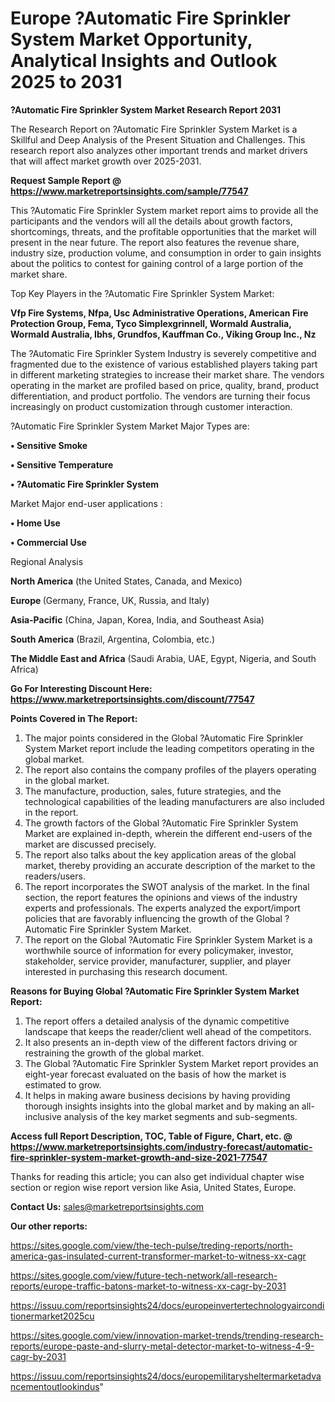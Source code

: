   # Europe ?Automatic Fire Sprinkler System Market Opportunity, Analytical Insights and Outlook 2025 to 2031

<strong>?Automatic Fire Sprinkler System Market Research Report 2031</strong>

The Research Report on ?Automatic Fire Sprinkler System Market is a Skillful and Deep Analysis of the Present Situation and Challenges. This research report also analyzes other important trends and market drivers that will affect market growth over 2025-2031.

<strong>Request Sample Report @ <a href=https://www.marketreportsinsights.com/sample/77547>https://www.marketreportsinsights.com/sample/77547</a></strong>

This ?Automatic Fire Sprinkler System market report aims to provide all the participants and the vendors will all the details about growth factors, shortcomings, threats, and the profitable opportunities that the market will present in the near future. The report also features the revenue share, industry size, production volume, and consumption in order to gain insights about the politics to contest for gaining control of a large portion of the market share.

Top Key Players in the ?Automatic Fire Sprinkler System Market:

<strong>Vfp Fire Systems, Nfpa, Usc Administrative Operations, American Fire Protection Group, Fema, Tyco Simplexgrinnell, Wormald Australia, Wormald Australia, Ibhs, Grundfos, Kauffman Co., Viking Group Inc., Nz</strong>

The ?Automatic Fire Sprinkler System Industry is severely competitive and fragmented due to the existence of various established players taking part in different marketing strategies to increase their market share. The vendors operating in the market are profiled based on price, quality, brand, product differentiation, and product portfolio. The vendors are turning their focus increasingly on product customization through customer interaction.

?Automatic Fire Sprinkler System Market Major Types are:

<strong>• Sensitive Smoke

• Sensitive Temperature

• ?Automatic Fire Sprinkler System</strong>

Market Major end-user applications :

<strong>• Home Use

• Commercial Use</strong>

Regional Analysis

</u><strong><b>North America</b></strong> (the United States, Canada, and Mexico)

<strong><b>Europe </b></strong>(Germany, France, UK, Russia, and Italy)

<strong><b>Asia-Pacific</b></strong> (China, Japan, Korea, India, and Southeast Asia)

<strong><b>South America</b></strong> (Brazil, Argentina, Colombia, etc.)

<strong><b>The Middle East and Africa</b></strong> (Saudi Arabia, UAE, Egypt, Nigeria, and South Africa)

<strong>Go For Interesting Discount Here: <a href=https://www.marketreportsinsights.com/discount/77547>https://www.marketreportsinsights.com/discount/77547</a></strong>

<strong>Points Covered in The Report:</strong>
<ol>
  <li>The major points considered in the Global ?Automatic Fire Sprinkler System Market report include the leading competitors operating in the global market.</li>
  <li>The report also contains the company profiles of the players operating in the global market.</li>
  <li>The manufacture, production, sales, future strategies, and the technological capabilities of the leading manufacturers are also included in the report.</li>
  <li>The growth factors of the Global ?Automatic Fire Sprinkler System Market are explained in-depth, wherein the different end-users of the market are discussed precisely.</li>
  <li>The report also talks about the key application areas of the global market, thereby providing an accurate description of the market to the readers/users.</li>
  <li>The report incorporates the SWOT analysis of the market. In the final section, the report features the opinions and views of the industry experts and professionals. The experts analyzed the export/import policies that are favorably influencing the growth of the Global ?Automatic Fire Sprinkler System Market.</li>
  <li>The report on the Global ?Automatic Fire Sprinkler System Market is a worthwhile source of information for every policymaker, investor, stakeholder, service provider, manufacturer, supplier, and player interested in purchasing this research document.</li>
</ol>
<strong>Reasons for Buying Global ?Automatic Fire Sprinkler System Market Report:</strong>

<ol>
  <li>The report offers a detailed analysis of the dynamic competitive landscape that keeps the reader/client well ahead of the competitors.</li>
  <li>It also presents an in-depth view of the different factors driving or restraining the growth of the global market.</li>
  <li>The Global ?Automatic Fire Sprinkler System Market report provides an eight-year forecast evaluated on the basis of how the market is estimated to grow.</li>
  <li>It helps in making aware business decisions by having providing thorough insights insights into the global market and by making an all-inclusive analysis of the key market segments and sub-segments.</li>
</ol>
<strong>Access full Report Description, TOC, Table of Figure, Chart, etc. @ <a href=https://www.marketreportsinsights.com/industry-forecast/automatic-fire-sprinkler-system-market-growth-and-size-2021-77547>https://www.marketreportsinsights.com/industry-forecast/automatic-fire-sprinkler-system-market-growth-and-size-2021-77547</a></strong>


Thanks for reading this article; you can also get individual chapter wise section or region wise report version like Asia, United States, Europe.

<strong>Contact Us:</strong>
sales@marketreportsinsights.com

<strong>Our other reports:</strong>

<a href=https://sites.google.com/view/the-tech-pulse/treding-reports/north-america-gas-insulated-current-transformer-market-to-witness-xx-cagr>https://sites.google.com/view/the-tech-pulse/treding-reports/north-america-gas-insulated-current-transformer-market-to-witness-xx-cagr</a>

<a href=https://sites.google.com/view/future-tech-network/all-research-reports/europe-traffic-batons-market-to-witness-xx-cagr-by-2031>https://sites.google.com/view/future-tech-network/all-research-reports/europe-traffic-batons-market-to-witness-xx-cagr-by-2031</a>

<a href=https://issuu.com/reportsinsights24/docs/europeinvertertechnologyairconditionermarket2025cu>https://issuu.com/reportsinsights24/docs/europeinvertertechnologyairconditionermarket2025cu</a>

<a href=https://sites.google.com/view/innovation-market-trends/trending-research-reports/europe-paste-and-slurry-metal-detector-market-to-witness-4-9-cagr-by-2031>https://sites.google.com/view/innovation-market-trends/trending-research-reports/europe-paste-and-slurry-metal-detector-market-to-witness-4-9-cagr-by-2031</a>

<a href=https://issuu.com/reportsinsights24/docs/europemilitarysheltermarketadvancementoutlookindus>https://issuu.com/reportsinsights24/docs/europemilitarysheltermarketadvancementoutlookindus</a>"
